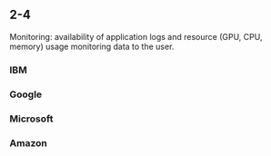 <!--
 * @Created by: Xiang Pan
 * @Date: 2022-04-24 02:02:48
 * @LastEditors: Xiang Pan
 * @LastEditTime: 2022-04-24 02:02:48
 * @Email: xiangpan@nyu.edu
 * @FilePath: /HW5/problem2/2_4.md
 * @Description: 
-->

## 2-4
Monitoring: availability of application logs and resource (GPU, CPU, memory) usage monitoring data to the user.

### IBM

### Google

### Microsoft

### Amazon
